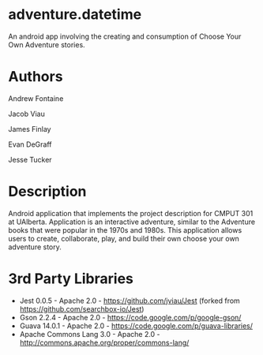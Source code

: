adventure.datetime
==================
An android app involving the creating and consumption of Choose Your Own 
Adventure stories.

Authors
=======
Andrew Fontaine

Jacob Viau

James Finlay

Evan DeGraff

Jesse Tucker

Description
===========
Android application that implements the project description for CMPUT 301 at
UAlberta. Application is an interactive adventure, similar to the Adventure
books that were popular in the 1970s and 1980s. This application allows users
to create, collaborate, play, and build their own choose your own adventure
story.

3rd Party Libraries
===================
 - Jest 0.0.5 - Apache 2.0 - https://github.com/jviau/Jest (forked from https://github.com/searchbox-io/Jest)
 - Gson 2.2.4 - Apache 2.0 - https://code.google.com/p/google-gson/
 - Guava 14.0.1 - Apache 2.0 - https://code.google.com/p/guava-libraries/
 - Apache Commons Lang 3.0 - Apache 2.0 - http://commons.apache.org/proper/commons-lang/
